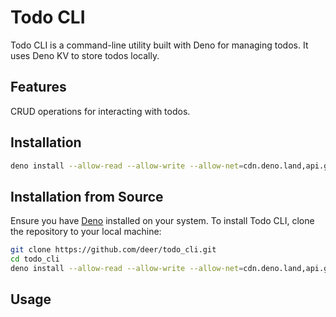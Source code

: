 # Todo CLI

Todo CLI is a command-line utility built with Deno for managing todos. It uses
Deno KV to store todos locally.

## Features

CRUD operations for interacting with todos.

## Installation

```bash
deno install --allow-read --allow-write --allow-net=cdn.deno.land,api.github.com --allow-run https://deno.land/x/todo_cli/todo.ts
```

## Installation from Source

Ensure you have [Deno](https://deno.land/) installed on your system. To install
Todo CLI, clone the repository to your local machine:

```bash
git clone https://github.com/deer/todo_cli.git
cd todo_cli
deno install --allow-read --allow-write --allow-net=cdn.deno.land,api.github.com --allow-run todo.ts
```

## Usage
